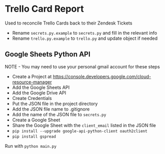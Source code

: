 # Trello Card Report
Used to reconcile Trello Cards back to their Zendesk Tickets

- Rename `secrets.py.example` to `secrets.py` and fill in the relevant info
- Rename `trello.py.example` to `trello.py` and update object if needed

## Google Sheets Python API
NOTE - You may need to use your personal gmail account for these steps

- Create a Project at https://console.developers.google.com/cloud-resource-manager
- Add the Google Sheets API
- Add the Google Drive API
- Create Credentials
- Put the JSON file in the project directory
- Add the JSON file name to .gitignore
- Add the name of the JSON file to `secrets.py`
- Create a Google Sheet
- Share the Google Sheet with the `client_email` listed in the JSON file
- `pip install --upgrade google-api-python-client oauth2client`
- `pip install gspread`

Run with `python main.py`
